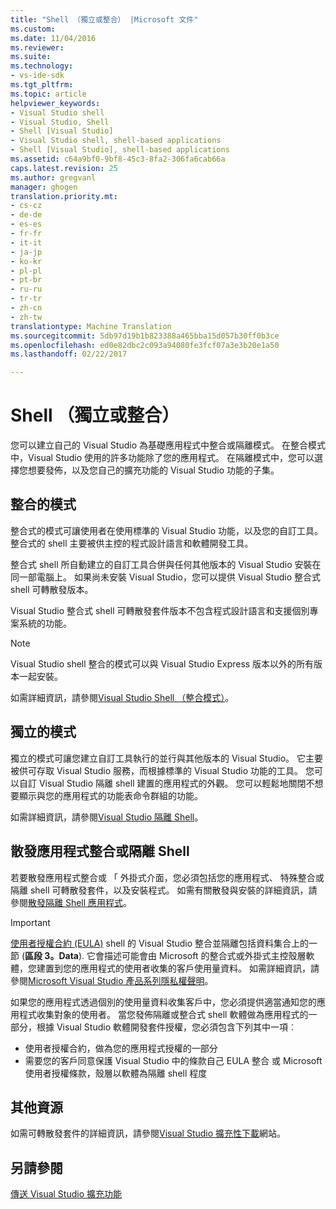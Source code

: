 ```yaml
---
title: "Shell （獨立或整合） |Microsoft 文件"
ms.custom: 
ms.date: 11/04/2016
ms.reviewer: 
ms.suite: 
ms.technology:
- vs-ide-sdk
ms.tgt_pltfrm: 
ms.topic: article
helpviewer_keywords:
- Visual Studio shell
- Visual Studio, Shell
- Shell [Visual Studio]
- Visual Studio shell, shell-based applications
- Shell [Visual Studio], shell-based applications
ms.assetid: c64a9bf0-9bf8-45c3-8fa2-306fa6cab66a
caps.latest.revision: 25
ms.author: gregvanl
manager: ghogen
translation.priority.mt:
- cs-cz
- de-de
- es-es
- fr-fr
- it-it
- ja-jp
- ko-kr
- pl-pl
- pt-br
- ru-ru
- tr-tr
- zh-cn
- zh-tw
translationtype: Machine Translation
ms.sourcegitcommit: 5db97d19b1b823388a465bba15d057b30ff0b3ce
ms.openlocfilehash: ed0e82dbc2c093a94080fe3fcf07a3e3b20e1a50
ms.lasthandoff: 02/22/2017

---
```

# <a name="shell-isolated-or-integrated"></a>Shell （獨立或整合）
您可以建立自己的 Visual Studio 為基礎應用程式中整合或隔離模式。 在整合模式中，Visual Studio 使用的許多功能除了您的應用程式。 在隔離模式中，您可以選擇您想要發佈，以及您自己的擴充功能的 Visual Studio 功能的子集。  
  
## <a name="integrated-mode"></a>整合的模式  
 整合式的模式可讓使用者在使用標準的 Visual Studio 功能，以及您的自訂工具。 整合式的 shell 主要被供主控的程式設計語言和軟體開發工具。  
  
 整合式 shell 所自動建立的自訂工具合併與任何其他版本的 Visual Studio 安裝在同一部電腦上。 如果尚未安裝 Visual Studio，您可以提供 Visual Studio 整合式 shell 可轉散發版本。  
  
 Visual Studio 整合式 shell 可轉散發套件版本不包含程式設計語言和支援個別專案系統的功能。  
  
> [!NOTE]
>  Visual Studio shell 整合的模式可以與 Visual Studio Express 版本以外的所有版本一起安裝。  
  
 如需詳細資訊，請參閱[Visual Studio Shell （整合模式）](../extensibility/visual-studio-shell-integrated.md)。  
  
## <a name="isolated-mode"></a>獨立的模式  
 獨立的模式可讓您建立自訂工具執行的並行與其他版本的 Visual Studio。 它主要被供可存取 Visual Studio 服務，而根據標準的 Visual Studio 功能的工具。 您可以自訂 Visual Studio 隔離 shell 建置的應用程式的外觀。 您可以輕鬆地關閉不想要顯示與您的應用程式的功能表命令群組的功能。  
  
 如需詳細資訊，請參閱[Visual Studio 隔離 Shell](../extensibility/visual-studio-isolated-shell.md)。  
  
## <a name="distributing-your-integrated-or-isolated-shell-application"></a>散發應用程式整合或隔離 Shell  
 若要散發應用程式整合或 「 外掛式介面，您必須包括您的應用程式、 特殊整合或隔離 shell 可轉散發套件，以及安裝程式。 如需有關散發與安裝的詳細資訊，請參閱[散發隔離 Shell 應用程式](../extensibility/distributing-isolated-shell-applications.md)。  
  
> [!IMPORTANT]
>  [使用者授權合約 (EULA)](https://www.visualstudio.com/en-us/support/legal/mt171552) shell 的 Visual Studio 整合並隔離包括資料集合上的一節 (**區段 3。Data**).  它會描述可能會由 Microsoft 的整合式或外掛式主控殼層軟體，您建置到您的應用程式的使用者收集的客戶使用量資料。 如需詳細資訊，請參閱[Microsoft Visual Studio 產品系列隱私權聲明](https://www.visualstudio.com/en-us/dn948229)。  
>   
>  如果您的應用程式透過個別的使用量資料收集客戶中，您必須提供適當通知您的應用程式收集對象的使用者。  當您發佈隔離或整合式 shell 軟體做為應用程式的一部分，根據 Visual Studio 軟體開發套件授權，您必須包含下列其中一項︰  
>   
>  -   使用者授權合約，做為您的應用程式授權的一部分  
> -   需要您的客戶同意保護 Visual Studio 中的條款自己 EULA 整合 或 Microsoft 使用者授權條款，殼層以軟體為隔離 shell 程度  
  
## <a name="additional-resources"></a>其他資源  
 如需可轉散發套件的詳細資訊，請參閱[Visual Studio 擴充性下載](http://go.microsoft.com/fwlink/?LinkID=119298)網站。  
  
## <a name="see-also"></a>另請參閱  
 [傳送 Visual Studio 擴充功能](../extensibility/shipping-visual-studio-extensions.md)
